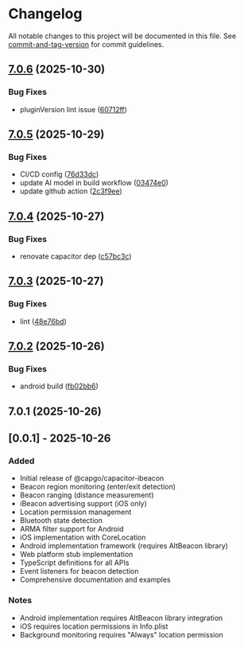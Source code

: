 # Changelog

All notable changes to this project will be documented in this file. See [commit-and-tag-version](https://github.com/absolute-version/commit-and-tag-version) for commit guidelines.

## [7.0.6](https://github.com/Cap-go/capacitor-ibeacon/compare/7.0.5...7.0.6) (2025-10-30)


### Bug Fixes

* pluginVersion lint issue ([60712ff](https://github.com/Cap-go/capacitor-ibeacon/commit/60712ffeb0aeb7cdb0f50012c5e84e536f67b89b))

## [7.0.5](https://github.com/Cap-go/capacitor-ibeacon/compare/7.0.4...7.0.5) (2025-10-29)


### Bug Fixes

* CI/CD config ([76d33dc](https://github.com/Cap-go/capacitor-ibeacon/commit/76d33dca51bdd70f33833a642dc488a864241dcd))
* update AI model in build workflow ([03474e0](https://github.com/Cap-go/capacitor-ibeacon/commit/03474e0498673ee0d1f6d459bc702b3b28d722c6))
* update github action ([2c3f9ee](https://github.com/Cap-go/capacitor-ibeacon/commit/2c3f9ee9283db31b30edf8e08579a2bda1ab1981))

## [7.0.4](https://github.com/Cap-go/capacitor-ibeacon/compare/7.0.3...7.0.4) (2025-10-27)


### Bug Fixes

* renovate capacitor dep ([c57bc3c](https://github.com/Cap-go/capacitor-ibeacon/commit/c57bc3c17cbf26b47f1e83ae576ad4417fae00c7))

## [7.0.3](https://github.com/Cap-go/capacitor-ibeacon/compare/7.0.2...7.0.3) (2025-10-27)


### Bug Fixes

* lint ([48e76bd](https://github.com/Cap-go/capacitor-ibeacon/commit/48e76bd7f7d4fabf1941c29dfe0d7ac9d5925428))

## [7.0.2](https://github.com/Cap-go/capacitor-ibeacon/compare/7.0.1...7.0.2) (2025-10-26)


### Bug Fixes

* android build ([fb02bb6](https://github.com/Cap-go/capacitor-ibeacon/commit/fb02bb6d8e772814ddd014a0b4cef980d3aa4335))

## 7.0.1 (2025-10-26)

## [0.0.1] - 2025-10-26

### Added

- Initial release of @capgo/capacitor-ibeacon
- Beacon region monitoring (enter/exit detection)
- Beacon ranging (distance measurement)
- iBeacon advertising support (iOS only)
- Location permission management
- Bluetooth state detection
- ARMA filter support for Android
- iOS implementation with CoreLocation
- Android implementation framework (requires AltBeacon library)
- Web platform stub implementation
- TypeScript definitions for all APIs
- Event listeners for beacon detection
- Comprehensive documentation and examples

### Notes

- Android implementation requires AltBeacon library integration
- iOS requires location permissions in Info.plist
- Background monitoring requires "Always" location permission
